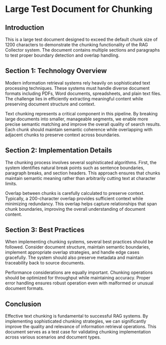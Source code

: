 # Large Test Document for Chunking

## Introduction

This is a large test document designed to exceed the default chunk size of 1200 characters to demonstrate the chunking functionality of the RAG Collector system. The document contains multiple sections and paragraphs to test proper boundary detection and overlap handling.

## Section 1: Technology Overview

Modern information retrieval systems rely heavily on sophisticated text processing techniques. These systems must handle diverse document formats including PDFs, Word documents, spreadsheets, and plain text files. The challenge lies in efficiently extracting meaningful content while preserving document structure and context.

Text chunking represents a critical component in this pipeline. By breaking large documents into smaller, manageable segments, we enable more precise semantic matching and improve the overall quality of search results. Each chunk should maintain semantic coherence while overlapping with adjacent chunks to preserve context across boundaries.

## Section 2: Implementation Details

The chunking process involves several sophisticated algorithms. First, the system identifies natural break points such as sentence boundaries, paragraph breaks, and section headers. This approach ensures that chunks maintain semantic meaning rather than arbitrarily cutting text at character limits.

Overlap between chunks is carefully calculated to preserve context. Typically, a 200-character overlap provides sufficient context while minimizing redundancy. This overlap helps capture relationships that span chunk boundaries, improving the overall understanding of document content.

## Section 3: Best Practices

When implementing chunking systems, several best practices should be followed. Consider document structure, maintain semantic boundaries, implement appropriate overlap strategies, and handle edge cases gracefully. The system should also preserve metadata and maintain traceability back to source documents.

Performance considerations are equally important. Chunking operations should be optimized for throughput while maintaining accuracy. Proper error handling ensures robust operation even with malformed or unusual document formats.

## Conclusion

Effective text chunking is fundamental to successful RAG systems. By implementing sophisticated chunking strategies, we can significantly improve the quality and relevance of information retrieval operations. This document serves as a test case for validating chunking implementation across various scenarios and document types.
